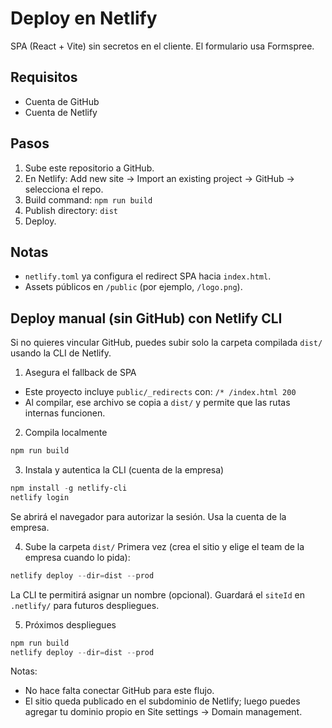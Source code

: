 # Deploy en Netlify

SPA (React + Vite) sin secretos en el cliente. El formulario usa Formspree.

## Requisitos
- Cuenta de GitHub
- Cuenta de Netlify

## Pasos
1. Sube este repositorio a GitHub.
2. En Netlify: Add new site → Import an existing project → GitHub → selecciona el repo.
3. Build command: `npm run build`
4. Publish directory: `dist`
5. Deploy.

## Notas
- `netlify.toml` ya configura el redirect SPA hacia `index.html`.
- Assets públicos en `/public` (por ejemplo, `/logo.png`).

## Deploy manual (sin GitHub) con Netlify CLI
Si no quieres vincular GitHub, puedes subir solo la carpeta compilada `dist/` usando la CLI de Netlify.

1) Asegura el fallback de SPA
- Este proyecto incluye `public/_redirects` con:
	`/* /index.html 200`
- Al compilar, ese archivo se copia a `dist/` y permite que las rutas internas funcionen.

2) Compila localmente
```powershell
npm run build
```

3) Instala y autentica la CLI (cuenta de la empresa)
```powershell
npm install -g netlify-cli
netlify login
```
Se abrirá el navegador para autorizar la sesión. Usa la cuenta de la empresa.

4) Sube la carpeta `dist/`
Primera vez (crea el sitio y elige el team de la empresa cuando lo pida):
```powershell
netlify deploy --dir=dist --prod
```
La CLI te permitirá asignar un nombre (opcional). Guardará el `siteId` en `.netlify/` para futuros despliegues.

5) Próximos despliegues
```powershell
npm run build
netlify deploy --dir=dist --prod
```

Notas:
- No hace falta conectar GitHub para este flujo.
- El sitio queda publicado en el subdominio de Netlify; luego puedes agregar tu dominio propio en Site settings → Domain management.
